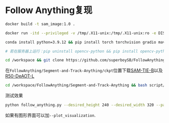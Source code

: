 # Follow Anything复现
```sh
docker build -t sam_image:1.0 .

docker run -itd --privileged -v /tmp/.X11-unix:/tmp/.X11-unix:ro -e DISPLAY=$DISPLAY --gpus all --network=host --name=sam sam_image:1.0 /bin/bash

conda install python=3.9.12 && pip install torch torchvision gradio mavsdk rtsp open_clip_torch natsort PyQt5

# 若在服务器上运行：pip uninstall opencv-python && pip install opencv-python-headless

cd /workspace && git clone https://github.com/superboySB/FollowAnything 

```
在`FollowAnything/Segment-and-Track-Anything/ckpt`位置下载[SAM-TIE-B](https://dl.fbaipublicfiles.com/segment_anything/sam_vit_b_01ec64.pth)以及[R50-DeAOT-L](https://drive.google.com/file/d/1QoChMkTVxdYZ_eBlZhK2acq9KMQZccPJ/view)
```sh
cd /workspace/FollowAnything/Segment-and-Track-Anything && bash script/install.sh
```
测试效果
```sh
python follow_anything.py --desired_height 240 --desired_width 320 --path_to_video example_videos/car_following.avi --save_images_to outputs/ --detect dino --redetect_by tracker --use_sam --tracker aot --queries_dir queries/toy_car_following --desired_feature 0 
```
如果有图形界面可以加`--plot_visualization`.
